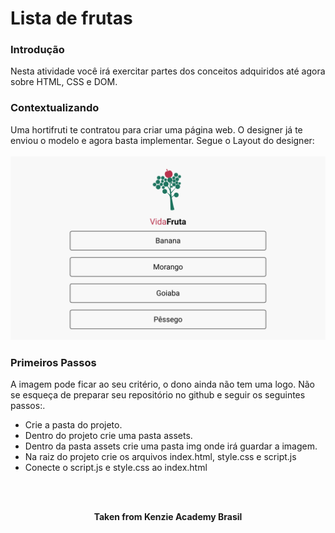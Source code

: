 <h1>Lista de frutas</h1>

<h3>Introdução</h3>
Nesta atividade você irá exercitar partes dos conceitos adquiridos até agora sobre HTML, CSS e DOM.

<h3>Contextualizando</h3>
Uma hortifruti te contratou para criar uma página web. O designer já te enviou o modelo e agora basta implementar. Segue o Layout do designer:<br>
<br>
<img src="./assets/example-1.svg" alt="example 1" />

<h3>Primeiros Passos</h3>
A imagem pode ficar ao seu critério, o dono ainda não tem uma logo. Não se esqueça de preparar seu repositório no github e seguir os seguintes passos:.

- Crie a pasta do projeto.
- Dentro do projeto crie uma pasta assets.
- Dentro da pasta assets crie uma pasta img onde irá guardar a imagem.
- Na raiz do projeto crie os arquivos index.html, style.css e script.js
- Conecte o script.js e style.css ao index.html
<br>
<br>

<p align="center"><b>Taken from Kenzie Academy Brasil</b></p>
